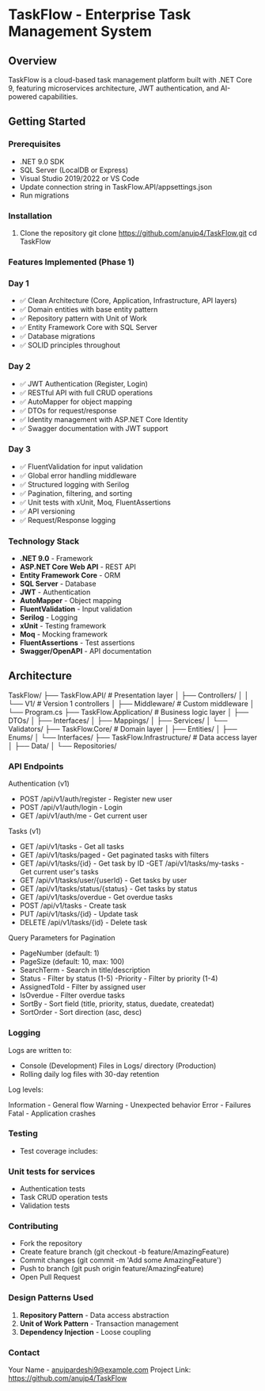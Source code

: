 # TaskFlow - Enterprise Task Management System

## Overview
TaskFlow is a cloud-based task management platform built with .NET Core 9, featuring microservices architecture, JWT authentication, and AI-powered capabilities.
## Getting Started

### Prerequisites
- .NET 9.0 SDK
- SQL Server (LocalDB or Express)
- Visual Studio 2019/2022 or VS Code
- Update connection string in TaskFlow.API/appsettings.json
- Run migrations
### Installation
1. Clone the repository
git clone https://github.com/anujp4/TaskFlow.git
cd TaskFlow
### Features Implemented (Phase 1)

### Day 1
- ✅ Clean Architecture (Core, Application, Infrastructure, API layers)
- ✅ Domain entities with base entity pattern
- ✅ Repository pattern with Unit of Work
- ✅ Entity Framework Core with SQL Server
- ✅ Database migrations
- ✅ SOLID principles throughout

### Day 2
- ✅ JWT Authentication (Register, Login)
- ✅ RESTful API with full CRUD operations
- ✅ AutoMapper for object mapping
- ✅ DTOs for request/response
- ✅ Identity management with ASP.NET Core Identity
- ✅ Swagger documentation with JWT support

### Day 3
- ✅ FluentValidation for input validation
- ✅ Global error handling middleware
- ✅ Structured logging with Serilog
- ✅ Pagination, filtering, and sorting
- ✅ Unit tests with xUnit, Moq, FluentAssertions
- ✅ API versioning
- ✅ Request/Response logging

### Technology Stack

- **.NET 9.0** - Framework
- **ASP.NET Core Web API** - REST API
- **Entity Framework Core** - ORM
- **SQL Server** - Database
- **JWT** - Authentication
- **AutoMapper** - Object mapping
- **FluentValidation** - Input validation
- **Serilog** - Logging
- **xUnit** - Testing framework
- **Moq** - Mocking framework
- **FluentAssertions** - Test assertions
- **Swagger/OpenAPI** - API documentation

## Architecture
TaskFlow/
├── TaskFlow.API/              # Presentation layer
│   ├── Controllers/
│   │   └── V1/               # Version 1 controllers
│   ├── Middleware/           # Custom middleware
│   └── Program.cs
├── TaskFlow.Application/      # Business logic layer
│   ├── DTOs/
│   ├── Interfaces/
│   ├── Mappings/
│   ├── Services/
│   └── Validators/
├── TaskFlow.Core/            # Domain layer
│   ├── Entities/
│   ├── Enums/
│   └── Interfaces/
├── TaskFlow.Infrastructure/   # Data access layer
│   ├── Data/
│   └── Repositories/
### API Endpoints
Authentication (v1)

- POST /api/v1/auth/register - Register new user
- POST /api/v1/auth/login - Login
- GET /api/v1/auth/me - Get current user

Tasks (v1)

- GET /api/v1/tasks - Get all tasks
- GET /api/v1/tasks/paged - Get paginated tasks with filters
- GET /api/v1/tasks/{id} - Get task by ID
-GET /api/v1/tasks/my-tasks - Get current user's tasks
- GET /api/v1/tasks/user/{userId} - Get tasks by user
- GET /api/v1/tasks/status/{status} - Get tasks by status
- GET /api/v1/tasks/overdue - Get overdue tasks
- POST /api/v1/tasks - Create task
- PUT /api/v1/tasks/{id} - Update task
- DELETE /api/v1/tasks/{id} - Delete task

Query Parameters for Pagination

- PageNumber (default: 1)
- PageSize (default: 10, max: 100)
- SearchTerm - Search in title/description
- Status - Filter by status (1-5)
-Priority - Filter by priority (1-4)
- AssignedToId - Filter by assigned user
- IsOverdue - Filter overdue tasks
- SortBy - Sort field (title, priority, status, duedate, createdat)
- SortOrder - Sort direction (asc, desc)

### Logging
Logs are written to:
- Console (Development)
Files in Logs/ directory (Production)
- Rolling daily log files with 30-day retention

Log levels:

Information - General flow
Warning - Unexpected behavior
Error - Failures
Fatal - Application crashes

### Testing
- Test coverage includes:

### Unit tests for services
- Authentication tests
- Task CRUD operation tests
- Validation tests


### Contributing

- Fork the repository
- Create feature branch (git checkout -b feature/AmazingFeature)
- Commit changes (git commit -m 'Add some AmazingFeature')
- Push to branch (git push origin feature/AmazingFeature)
- Open Pull Request
### Design Patterns Used

1. **Repository Pattern** - Data access abstraction
2. **Unit of Work Pattern** - Transaction management
3. **Dependency Injection** - Loose coupling
### Contact
Your Name - anujpardeshi9@example.com
Project Link: https://github.com/anujp4/TaskFlow
